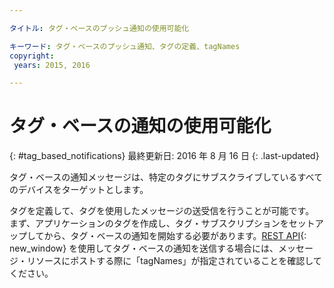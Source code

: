 ```yaml
---

タイトル: タグ・ベースのプッシュ通知の使用可能化

キーワード: タグ・ベースのプッシュ通知、タグの定義、tagNames
copyright:
 years: 2015, 2016

---
```


# タグ・ベースの通知の使用可能化
{: #tag_based_notifications}
最終更新日: 2016 年 8 月 16 日
{: .last-updated}

タグ・ベースの通知メッセージは、特定のタグにサブスクライブしているすべてのデバイスをターゲットとします。 

タグを定義して、タグを使用したメッセージの送受信を行うことが可能です。
まず、アプリケーションのタグを作成し、タグ・サブスクリプションをセットアップしてから、タグ・ベースの通知を開始する必要があります。[REST API](https://mobile.{DomainName}/imfpushrestapidocs/){: new_window} を使用してタグ・ベースの通知を送信する場合には、メッセージ・リソースにポストする際に「tagNames」が指定されていることを確認してください。
